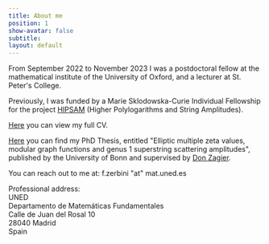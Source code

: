 ```yaml
---
title: About me
position: 1
show-avatar: false
subtitle: 
layout: default
---
```


From September 2022 to November 2023 I was a postdoctoral fellow at the mathematical institute of the University of Oxford, and a lecturer at St. Peter's College.

Previously, I was funded by a Marie Sklodowska-Curie Individual Fellowship for the project [HIPSAM](https://cordis.europa.eu/project/id/843960) (Higher Polylogarithms and String Amplitudes).

[Here](/uploads/Zerbini-CV.pdf) you can view my full CV.

[Here](http://hss.ulb.uni-bonn.de/2018/5000/5000.htm) you can find my PhD Thesis, entitled "Elliptic multiple zeta values, modular graph functions and genus 1 superstring scattering amplitudes", published by the University of Bonn and supervised by [Don Zagier](https://people.mpim-bonn.mpg.de/zagier/).

You can reach out to me at: f.zerbini "at" mat.uned.es

Professional address:\
UNED\
Departamento de Matemáticas Fundamentales\
Calle de Juan del Rosal 10\
28040 Madrid\
Spain